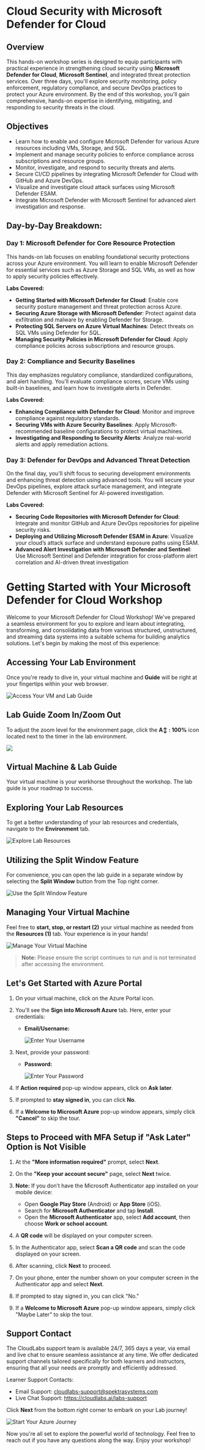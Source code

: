 # Cloud Security with Microsoft Defender for Cloud

## Overview

This hands-on workshop series is designed to equip participants with practical experience in strengthening cloud security using **Microsoft Defender for Cloud**, **Microsoft Sentinel**, and integrated threat protection services. Over three days, you'll explore security monitoring, policy enforcement, regulatory compliance, and secure DevOps practices to protect your Azure environment. By the end of this workshop, you'll gain comprehensive, hands-on expertise in identifying, mitigating, and responding to security threats in the cloud.

## Objectives

* Learn how to enable and configure Microsoft Defender for various Azure resources including VMs, Storage, and SQL.
* Implement and manage security policies to enforce compliance across subscriptions and resource groups.
* Monitor, investigate, and respond to security threats and alerts.
* Secure CI/CD pipelines by integrating Microsoft Defender for Cloud with GitHub and Azure DevOps.
* Visualize and investigate cloud attack surfaces using Microsoft Defender ESAM.
* Integrate Microsoft Defender with Microsoft Sentinel for advanced alert investigation and response.

## Day-by-Day Breakdown:

### Day 1: Microsoft Defender for Core Resource Protection

This hands-on lab focuses on enabling foundational security protections across your Azure environment. You will learn to enable Microsoft Defender for essential services such as Azure Storage and SQL VMs, as well as how to apply security policies effectively.

**Labs Covered:**

* **Getting Started with Microsoft Defender for Cloud**: Enable core security posture management and threat protection across Azure.
* **Securing Azure Storage with Microsoft Defender**: Protect against data exfiltration and malware by enabling Defender for Storage.
* **Protecting SQL Servers on Azure Virtual Machines**: Detect threats on SQL VMs using Defender for SQL.
* **Managing Security Policies in Microsoft Defender for Cloud**: Apply compliance policies across subscriptions and resource groups.

### Day 2: Compliance and Security Baselines

This day emphasizes regulatory compliance, standardized configurations, and alert handling. You’ll evaluate compliance scores, secure VMs using built-in baselines, and learn how to investigate alerts in Defender.

**Labs Covered:**

* **Enhancing Compliance with Defender for Cloud**: Monitor and improve compliance against regulatory standards.
* **Securing VMs with Azure Security Baselines**: Apply Microsoft-recommended baseline configurations to protect virtual machines.
* **Investigating and Responding to Security Alerts**: Analyze real-world alerts and apply remediation actions.

### Day 3: Defender for DevOps and Advanced Threat Detection

On the final day, you'll shift focus to securing development environments and enhancing threat detection using advanced tools. You will secure your DevOps pipelines, explore attack surface management, and integrate Defender with Microsoft Sentinel for AI-powered investigation.

**Labs Covered:**

* **Securing Code Repositories with Microsoft Defender for Cloud**: Integrate and monitor GitHub and Azure DevOps repositories for pipeline security risks.
* **Deploying and Utilizing Microsoft Defender ESAM in Azure**: Visualize your cloud’s attack surface and understand exposure paths using ESAM.
* **Advanced Alert Investigation with Microsoft Defender and Sentinel**: Use Microsoft Sentinel and Defender integration for cross-platform alert correlation and AI-driven threat investigation


# Getting Started with Your Microsoft Defender for Cloud Workshop
 
Welcome to your Microsoft Defender for Cloud Workshop! We've prepared a seamless environment for you to explore and learn about integrating, transforming, and consolidating data from various structured, unstructured, and streaming data systems into a suitable schema for building analytics solutions. Let's begin by making the most of this experience:
 
## Accessing Your Lab Environment
 
Once you're ready to dive in, your virtual machine and **Guide** will be right at your fingertips within your web browser.
 
![Access Your VM and Lab Guide](./Day-1-Hands-on-Lab/images/labguide-1.png)

## Lab Guide Zoom In/Zoom Out

To adjust the zoom level for the environment page, click the **A↕ : 100%** icon located next to the timer in the lab environment.

  ![](./Day-3-Hands-on-Lab/images/agg2.png)

## Virtual Machine & Lab Guide

Your virtual machine is your workhorse throughout the workshop. The lab guide is your roadmap to success.

## Exploring Your Lab Resources

To get a better understanding of your lab resources and credentials, navigate to the **Environment** tab.

![Explore Lab Resources](./Day-1-Hands-on-Lab/images/gettingstarted-6.png)

## Utilizing the Split Window Feature

For convenience, you can open the lab guide in a separate window by selecting the **Split Window** button from the Top right corner.

![Use the Split Window Feature](./Day-1-Hands-on-Lab/images/spl.png)

## Managing Your Virtual Machine

Feel free to **start, stop, or restart (2)** your virtual machine as needed from the **Resources (1)** tab. Your experience is in your hands!

![Manage Your Virtual Machine](./Day-1-Hands-on-Lab/images//gettingstarted-4.png)


> **Note:** Please ensure the script continues to run and is not terminated after accessing the environment.

## Let's Get Started with Azure Portal

1. On your virtual machine, click on the Azure Portal icon.
2. You'll see the **Sign into Microsoft Azure** tab. Here, enter your credentials:

   - **Email/Username:** <inject key="AzureAdUserEmail"></inject>

     ![Enter Your Username](./Day-1-Hands-on-Lab/images/sc900-image-1.png)

3. Next, provide your password:

   - **Password:** <inject key="AzureAdUserPassword"></inject>

     ![Enter Your Password](./Day-1-Hands-on-Lab/images/sc900-image-2.png)

4. If **Action required** pop-up window appears, click on **Ask later**.
5. If prompted to **stay signed in**, you can click **No**.
6. If a **Welcome to Microsoft Azure** pop-up window appears, simply click **"Cancel"** to skip the tour.

## Steps to Proceed with MFA Setup if "Ask Later" Option is Not Visible

1. At the **"More information required"** prompt, select **Next**.

1. On the **"Keep your account secure"** page, select **Next** twice.

1. **Note:** If you don’t have the Microsoft Authenticator app installed on your mobile device:

   - Open **Google Play Store** (Android) or **App Store** (iOS).
   - Search for **Microsoft Authenticator** and tap **Install**.
   - Open the **Microsoft Authenticator** app, select **Add account**, then choose **Work or school account**.

1. A **QR code** will be displayed on your computer screen.

1. In the Authenticator app, select **Scan a QR code** and scan the code displayed on your screen.

1. After scanning, click **Next** to proceed.

1. On your phone, enter the number shown on your computer screen in the Authenticator app and select **Next**.
1. If prompted to stay signed in, you can click "No."

1. If a **Welcome to Microsoft Azure** pop-up window appears, simply click "Maybe Later" to skip the tour.

## Support Contact

The CloudLabs support team is available 24/7, 365 days a year, via email and live chat to ensure seamless assistance at any time. We offer dedicated support channels tailored specifically for both learners and instructors, ensuring that all your needs are promptly and efficiently addressed.

Learner Support Contacts:

- Email Support: [cloudlabs-support@spektrasystems.com](mailto:cloudlabs-support@spektrasystems.com)
- Live Chat Support: https://cloudlabs.ai/labs-support

Click **Next** from the bottom right corner to embark on your Lab journey!

![Start Your Azure Journey](./Day-1-Hands-on-Lab/images/sc900-image(3).png)

Now you're all set to explore the powerful world of technology. Feel free to reach out if you have any questions along the way. Enjoy your workshop!
